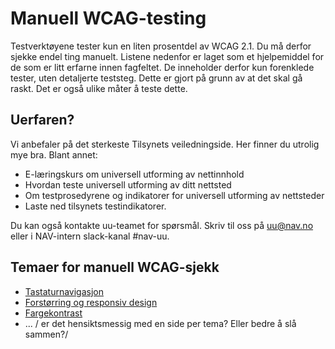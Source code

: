 # Manuell WCAG-testing

Testverktøyene tester kun en liten prosentdel av WCAG 2.1. Du må derfor sjekke endel ting manuelt. Listene nedenfor er laget som et hjelpemiddel for de som er litt erfarne innen fagfeltet. De inneholder derfor kun forenklede tester, uten detaljerte teststeg. Dette er gjort på grunn av at det skal gå raskt. Det er også ulike måter å teste dette.   
 
## Uerfaren?  

Vi anbefaler på det sterkeste Tilsynets veiledningside. Her finner du utrolig mye bra. Blant annet: 
- E-læringskurs om universell utforming av nettinnhold 
- Hvordan teste universell utforming av ditt nettsted 
- Om testprosedyrene og indikatorer for universell utforming av nettsteder 
- Laste ned tilsynets testindikatorer. 

Du kan også kontakte uu-teamet for spørsmål. Skriv til oss på uu@nav.no eller i NAV-intern slack-kanal #nav-uu.

## Temaer for manuell WCAG-sjekk

- [Tastaturnavigasjon]()
- [Forstørring og responsiv design]()
- [Fargekontrast]()
- ...
/ er det hensiktsmessig med en side per tema? Eller bedre å slå sammen?/
